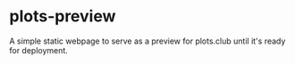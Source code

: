# plots-preview
A simple static webpage to serve as a preview for plots.club until it's ready for deployment.
